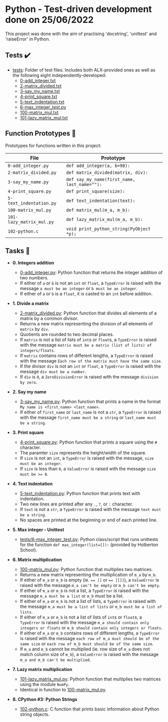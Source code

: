 # Python - Test-driven development done on 25/06/2022

This project was done with the aim of practising 'docstring', 'unittest' and 'raiseError' in 
Python.

## Tests :heavy_check_mark:

* [tests](./tests): Folder of test files. Includes both ALX-provided ones as well as the
following eight independently-developed:
  * [0-add_integer.txt](./tests/0-add_integer.txt)
  * [2-matrix_divided.txt](./tests/2-matrix_divided.txt)
  * [3-say_my_name.txt](./tests/3-say_my_name.txt)
  * [4-print_square.txt](./tests/4-print_square.txt)
  * [5-text_indentation.txt](./tests/text_indentation.txt)
  * [6-max_integer_test.py](./tests/6-max_integer_test.py)
  * [100-matrix_mul.txt](./tests/100-matrix_mul.txt)
  * [101-lazy_matrix_mul.txt](./tests/101-lazy_matrix_mul.txt)

## Function Prototypes :floppy_disk:

Prototypes for functions written in this project:

| File                     | Prototype                                    |
| ------------------------ | -------------------------------------------- |
| `0-add_integer.py`       | `def add_integer(a, b=98):`                  |
| `2-matrix_divided.py`    | `def matrix_divided(matrix, div):`           |
| `3-say_my_name.py`       | `def say_my_name(first_name, last_name=""):` |
| `4-print_square.py`      | `def print_square(size):`                    |
| `5-text_indentation.py`  | `def text_indentation(text):`                |
| `100-matrix_mul.py`      | `def matrix_mul(m_a, m_b):`                  |
| `101-lazy_matrix_mul.py` | `def lazy_matrix_mul(m_a, m_b):`             |
| `102-python.c`           | `void print_python_string(PyObject *p);`     |

## Tasks :page_with_curl:

* **0. Integers addition**
  * [0-add_integer.py](./0-add_integer.py): Python function that returns the integer addition
  of two numbers.
  * If either of `a` or `b` is not an `int` or `float`, a `TypeError` is raised
  with the message `a must be an integer` or `b must be an integer`.
  * If either of `a` or `b` is a `float`, it is casted to an `int`
  before addition.

* **1. Divide a matrix**
  * [2-matrix_divided.py](./2-matrix_divided.py): Python function that divides all
  elements of a matrix by a common divisor.
  * Returns a new matrix representing the division of all elements of `matrix`
  by `div`.
  * Quotients are rounded to two decimal places.
  * If `matrix` is not a list of lists of `int`s or `float`s, a `TypeError`
  is raised with the message `matrix must be a matrix (list of lists) of
  integers/floats`.
  * If `matrix` contains rows of different lengths, a `TypeError` is raised
  with the message `Each row of the matrix must have the same size`.
  * If the divisor `div` is not an `int` or `float`, a `TypeError` is raised
  with the message `div must be a number`.
  * If `div` is `0`, a `ZeroDivisionError` is raised with the message
  `division by zero`.

* **2. Say my name**
  * [3-say_my_name.py](./3-say_my_name.py): Python function that prints a name in
  the format `My name is <first_name> <last_name>`.
  * If either of `first_name` or `last_name` is not a `str`, a `TypeError` is
  raised with the message `first_name must be a string` or `last_name must be a
  string`.

* **3. Print square**
  * [4-print_square.py](./4-print_square.py): Python function that prints a square using
  the `#` character.
  * The paramter `size` represents the height/width of the square.
  * If `size` is not an `int`, a `TypeError` is raised  with the message,
  `size must be an integer`.
  * If `size` is less than `0`, a `ValueError` is raised with the message `size
  must be >= 0`.

* **4. Text indentation**
  * [5-text_indentation.py](./5-text_indentation.py): Python function that prints text with
  indentation.
  * Two new lines are printed after any `.`, `?`, or `:` character.
  * If `text` is not a `str`, a `TypeError` is raised with the message `text
  must be a string`.
  * No spaces are printed at the beginning or end of each printed line.

* **5. Max integer - Unittest**
  * [tests/6-max_integer_test.py](./tests/6-max_integer_text.py): Python class/script
  that runs unittests for the function `def max_integer(list=[]):`
  (provided by Holberton School).

* **6. Matrix multiplication**
  * [100-matrix_mul.py](./100-matrix_mul.py): Python function that multiplies two matrices.
  * Returns a new matrix representing the multiplication of `m_a` by `m_b`.
  * If either of `m_a` or `m_b` is empty (ie. `== []` or `== [[]]`), a
  `ValueError` is raised with the message `m_a can't be empty` or `m_b can't
  be empty`.
  * If either of `m_a` or `m_b` is not a list, a `TypeError` is raised with
  the message `m_a must be a list` or `m_b` must be a list.
  * If either of `m_a` or `m_b` is not a list of lists, a `TypeError` is raised
  with the message `m_a must be a list of lists` or `m_b must be a list of lists`.
  * If either of `m_a` or `m_b` is not a list of lists of `int`s or `float`s, a
  `TypeError` is raised with the message `m_a should contain only integers or
  floats` or `m_b should contain only integers or floats`.
  * If either of `m_a` or `m_b` contains rows of different lengths, a `TypeError`
  is raised with the message `each row of m_a must should be of the same size` or
  `each row of m_b must should be of the same size`.
  * If `m_a` and `m_b` cannot be multiplied (ie. row size of `m_a` does not match
  column size of `m_b`), a `ValueError` is raised with the message `m_a and m_b
  can't be multiplied`.

* **7. Lazy matrix multiplication**
  * [101-lazy_matrix_mul.py](./101-lazy_matrix_mul.py): Python function that multiplies
  two matrices using the module `NumPy`.
  * Identical in function to [100-matrix_mul.py](./100-matrix_mul.py).

* **8. CPython #3: Python Strings**
  * [102-python.c](./102-python.c): C function that prints basic information about Python
  string objects.
